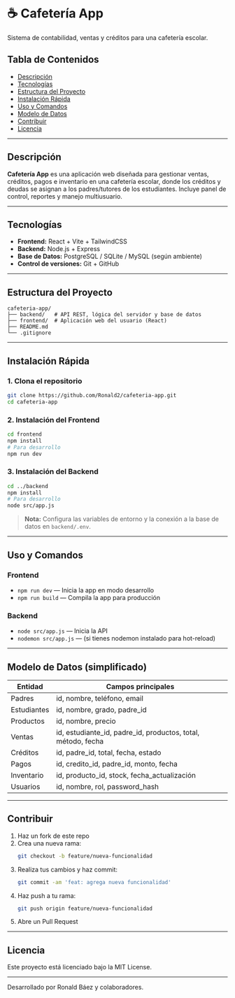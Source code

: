 # ☕ Cafetería App

Sistema de contabilidad, ventas y créditos para una cafetería escolar.

## Tabla de Contenidos
- [Descripción](#descripción)
- [Tecnologías](#tecnologías)
- [Estructura del Proyecto](#estructura-del-proyecto)
- [Instalación Rápida](#instalación-rápida)
- [Uso y Comandos](#uso-y-comandos)
- [Modelo de Datos](#modelo-de-datos)
- [Contribuir](#contribuir)
- [Licencia](#licencia)

---

## Descripción

**Cafetería App** es una aplicación web diseñada para gestionar ventas, créditos, pagos e inventario en una cafetería escolar, donde los créditos y deudas se asignan a los padres/tutores de los estudiantes. Incluye panel de control, reportes y manejo multiusuario.

---

## Tecnologías

- **Frontend:** React + Vite + TailwindCSS
- **Backend:** Node.js + Express
- **Base de Datos:** PostgreSQL / SQLite / MySQL (según ambiente)
- **Control de versiones:** Git + GitHub

---

## Estructura del Proyecto

```text
cafeteria-app/
├── backend/   # API REST, lógica del servidor y base de datos
├── frontend/  # Aplicación web del usuario (React)
├── README.md
└── .gitignore
```

---

## Instalación Rápida

### 1. Clona el repositorio

```bash
git clone https://github.com/Ronald2/cafeteria-app.git
cd cafeteria-app
```

### 2. Instalación del Frontend

```bash
cd frontend
npm install
# Para desarrollo
npm run dev
```

### 3. Instalación del Backend

```bash
cd ../backend
npm install
# Para desarrollo
node src/app.js
```

> **Nota:** Configura las variables de entorno y la conexión a la base de datos en `backend/.env`.

---

## Uso y Comandos

### Frontend

- `npm run dev` — Inicia la app en modo desarrollo
- `npm run build` — Compila la app para producción

### Backend

- `node src/app.js` — Inicia la API
- `nodemon src/app.js` — (si tienes nodemon instalado para hot-reload)

---

## Modelo de Datos (simplificado)

| Entidad     | Campos principales                                      |
|-------------|--------------------------------------------------------|
| Padres      | id, nombre, teléfono, email                            |
| Estudiantes | id, nombre, grado, padre_id                            |
| Productos   | id, nombre, precio                                     |
| Ventas      | id, estudiante_id, padre_id, productos, total, método, fecha |
| Créditos    | id, padre_id, total, fecha, estado                     |
| Pagos       | id, credito_id, padre_id, monto, fecha                 |
| Inventario  | id, producto_id, stock, fecha_actualización            |
| Usuarios    | id, nombre, rol, password_hash                         |

---

## Contribuir

1. Haz un fork de este repo
2. Crea una nueva rama:
   ```bash
   git checkout -b feature/nueva-funcionalidad
   ```
3. Realiza tus cambios y haz commit:
   ```bash
   git commit -am 'feat: agrega nueva funcionalidad'
   ```
4. Haz push a tu rama:
   ```bash
   git push origin feature/nueva-funcionalidad
   ```
5. Abre un Pull Request

---

## Licencia

Este proyecto está licenciado bajo la MIT License.

---

Desarrollado por Ronald Báez y colaboradores.